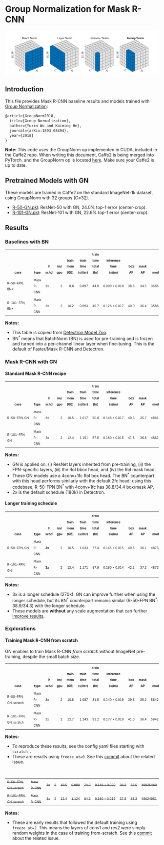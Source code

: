 # Group Normalization for Mask R-CNN

<div align="center">
  <img src="gn.jpg" width="700px" />
</div>

## Introduction

This file provides Mask R-CNN baseline results and models trained with [Group Normalization](https://arxiv.org/abs/1803.08494):

```
@article{GroupNorm2018,
  title={Group Normalization},
  author={Yuxin Wu and Kaiming He},
  journal={arXiv:1803.08494},
  year={2018}
}
```

**Note:** This code uses the GroupNorm op implemented in CUDA, included in the Caffe2 repo. When writing this document, Caffe2 is being merged into PyTorch, and the GroupNorm op is located [here](https://github.com/pytorch/pytorch/blob/master/caffe2/operators/group_norm_op.cu). Make sure your Caffe2 is up to date.

## Pretrained Models with GN

These models are trained in Caffe2 on the standard ImageNet-1k dataset, using GroupNorm with 32 groups (G=32).

- [R-50-GN.pkl](https://s3-us-west-2.amazonaws.com/detectron/ImageNetPretrained/47261647/R-50-GN.pkl): ResNet-50 with GN, 24.0\% top-1 error (center-crop).
- [R-101-GN.pkl](https://s3-us-west-2.amazonaws.com/detectron/ImageNetPretrained/47592356/R-101-GN.pkl): ResNet-101 with GN, 22.6\% top-1 error (center-crop).

## Results

### Baselines with BN

<table><tbody>
<!-- START E2E MASK RCNN BN TABLE -->
<!-- TABLE HEADER -->
<!-- Info: we use wrap text in <sup><sub></sub><sup> to make is small -->
<th valign="bottom"><sup><sub>&nbsp;&nbsp;&nbsp;&nbsp;&nbsp;&nbsp;&nbsp;&nbsp;&nbsp;case&nbsp;&nbsp;&nbsp;&nbsp;&nbsp;&nbsp;&nbsp;&nbsp;&nbsp;&nbsp;</sub></sup></th>
<th valign="bottom"><sup><sub>type</sub></sup></th>
<th valign="bottom"><sup><sub>lr<br/>schd</sub></sup></th>
<th valign="bottom"><sup><sub>im/<br/>gpu</sub></sup></th>
<th valign="bottom"><sup><sub>train<br/>mem<br/>(GB)</sub></sup></th>
<th valign="bottom"><sup><sub>train<br/>time<br/>(s/iter)</sub></sup></th>
<th valign="bottom"><sup><sub>train<br/>time<br/>total<br/>(hr)</sub></sup></th>
<th valign="bottom"><sup><sub>inference<br/>time<br/>(s/im)</sub></sup></th>
<th valign="bottom"><sup><sub>box<br/>AP</sub></sup></th>
<th valign="bottom"><sup><sub>mask<br/>AP</sub></sup></th>
<th valign="bottom"><sup><sub>model id</sub></sup></th>
<tr>
<td align="left"><sup><sub>R-50-FPN, BN*</sub></sup></td>
<td align="left"><sup><sub>Mask R-CNN</sub></sup></td>
<td align="left"><sup><sub>2x</sub></sup></td>
<td align="right"><sup><sub>2</sub></sup></td>
<td align="right"><sup><sub>8.6</sub></sup></td>
<td align="right"><sup><sub>0.897</sub></sup></td>
<td align="right"><sup><sub>44.9</sub></sup></td>
<td align="right"><sup><sub>0.099&nbsp;+&nbsp;0.018</sub></sup></td>
<td align="right"><sup><sub>38.6</sub></sup></td>
<td align="right"><sup><sub>34.5</sub></sup></td>
<td align="right"><sup><sub>35859007</sub></sup></td>
</tr>
<tr>
<td align="left"><sup><sub>R-101-FPN, BN*</sub></sup></td>
<td align="left"><sup><sub>Mask R-CNN</sub></sup></td>
<td align="left"><sup><sub>2x</sub></sup></td>
<td align="right"><sup><sub>2</sub></sup></td>
<td align="right"><sup><sub>10.2</sub></sup></td>
<td align="right"><sup><sub>0.993</sub></sup></td>
<td align="right"><sup><sub>49.7</sub></sup></td>
<td align="right"><sup><sub>0.126&nbsp;+&nbsp;0.017</sub></sup></td>
<td align="right"><sup><sub>40.9</sub></sup></td>
<td align="right"><sup><sub>36.4</sub></sup></td>
<td align="right"><sup><sub>35861858</sub></sup></td>
</tr>
<!-- END E2E MASK RCNN BN TABLE -->
</tbody></table>

**Notes:**

- This table is copied from [Detectron Model Zoo](https://github.com/facebookresearch/Detectron/blob/master/MODEL_ZOO.md#end-to-end-faster--mask-r-cnn-baselines).
- BN<sup>*</sup> means that BatchNorm (BN) is used for pre-training and is frozen and turned into a per-channel linear layer when fine-tuning. This is the default of Faster/Mask R-CNN and Detectron.

### Mask R-CNN with GN

#### Standard Mask R-CNN recipe
<table><tbody>
<!-- START E2E MASK RCNN GN TABLE -->
<!-- TABLE HEADER -->
<!-- Info: we use wrap text in <sup><sub></sub><sup> to make is small -->
<th valign="bottom"><sup><sub>&nbsp;&nbsp;&nbsp;&nbsp;&nbsp;&nbsp;&nbsp;&nbsp;&nbsp;case&nbsp;&nbsp;&nbsp;&nbsp;&nbsp;&nbsp;&nbsp;&nbsp;&nbsp;&nbsp;</sub></sup></th>
<th valign="bottom"><sup><sub>type</sub></sup></th>
<th valign="bottom"><sup><sub>lr<br/>schd</sub></sup></th>
<th valign="bottom"><sup><sub>im/<br/>gpu</sub></sup></th>
<th valign="bottom"><sup><sub>train<br/>mem<br/>(GB)</sub></sup></th>
<th valign="bottom"><sup><sub>train<br/>time<br/>(s/iter)</sub></sup></th>
<th valign="bottom"><sup><sub>train<br/>time<br/>total<br/>(hr)</sub></sup></th>
<th valign="bottom"><sup><sub>inference<br/>time<br/>(s/im)</sub></sup></th>
<th valign="bottom"><sup><sub>box<br/>AP</sub></sup></th>
<th valign="bottom"><sup><sub>mask<br/>AP</sub></sup></th>
<th valign="bottom"><sup><sub>model id</sub></sup></th>
<th valign="bottom"><sup><sub>download<br/>links</sub></sup></th>
<!-- TABLE BODY -->
<tr>
<td align="left"><sup><sub>R-50-FPN, GN</sub></sup></td>
<td align="left"><sup><sub>Mask R-CNN</sub></sup></td>
<td align="left"><sup><sub>2x</sub></sup></td>
<td align="right"><sup><sub>2</sub></sup></td>
<td align="right"><sup><sub>10.5</sub></sup></td>
<td align="right"><sup><sub>1.017</sub></sup></td>
<td align="right"><sup><sub>50.8</sub></sup></td>
<td align="right"><sup><sub>0.146&nbsp;+&nbsp;0.017</sub></sup></td>
<td align="right"><sup><sub>40.3</sub></sup></td>
<td align="right"><sup><sub>35.7</sub></sup></td>
<td align="right"><sup><sub>48616381</sub></sup></td>
<td align="left"><sup><sub>
  <a href="https://s3-us-west-2.amazonaws.com/detectron/GN/48616381/04_2018_gn_baselines/e2e_mask_rcnn_R-50-FPN_2x_gn_0416.13_23_38.bTlTI97Q/output/train/coco_2014_train%3Acoco_2014_valminusminival/generalized_rcnn/model_final.pkl">model</a>
  &nbsp;|&nbsp;
  <a href="https://s3-us-west-2.amazonaws.com/detectron/GN/48616381/04_2018_gn_baselines/e2e_mask_rcnn_R-50-FPN_2x_gn_0416.13_23_38.bTlTI97Q/output/test/coco_2014_minival/generalized_rcnn/bbox_coco_2014_minival_results.json">boxes</a>
  &nbsp;|&nbsp;
  <a href="https://s3-us-west-2.amazonaws.com/detectron/GN/48616381/04_2018_gn_baselines/e2e_mask_rcnn_R-50-FPN_2x_gn_0416.13_23_38.bTlTI97Q/output/test/coco_2014_minival/generalized_rcnn/segmentations_coco_2014_minival_results.json">masks</a></sub></sup></td>
</tr>
<tr>
<td align="left"><sup><sub>R-101-FPN, GN</sub></sup></td>
<td align="left"><sup><sub>Mask R-CNN</sub></sup></td>
<td align="left"><sup><sub>2x</sub></sup></td>
<td align="right"><sup><sub>2</sub></sup></td>
<td align="right"><sup><sub>12.4</sub></sup></td>
<td align="right"><sup><sub>1.151</sub></sup></td>
<td align="right"><sup><sub>57.5</sub></sup></td>
<td align="right"><sup><sub>0.180&nbsp;+&nbsp;0.015</sub></sup></td>
<td align="right"><sup><sub>41.8</sub></sup></td>
<td align="right"><sup><sub>36.8</sub></sup></td>
<td align="right"><sup><sub>48616724</sub></sup></td>
<td align="left"><sup><sub>
  <a href="https://s3-us-west-2.amazonaws.com/detectron/GN/48616724/04_2018_gn_baselines/e2e_mask_rcnn_R-101-FPN_2x_gn_0416.13_26_34.GLnri4GR/output/train/coco_2014_train%3Acoco_2014_valminusminival/generalized_rcnn/model_final.pkl">model</a>
  &nbsp;|&nbsp;
  <a href="https://s3-us-west-2.amazonaws.com/detectron/GN/48616724/04_2018_gn_baselines/e2e_mask_rcnn_R-101-FPN_2x_gn_0416.13_26_34.GLnri4GR/output/test/coco_2014_minival/generalized_rcnn/bbox_coco_2014_minival_results.json">boxes</a>
  &nbsp;|&nbsp;
  <a href="https://s3-us-west-2.amazonaws.com/detectron/GN/48616724/04_2018_gn_baselines/e2e_mask_rcnn_R-101-FPN_2x_gn_0416.13_26_34.GLnri4GR/output/test/coco_2014_minival/generalized_rcnn/segmentations_coco_2014_minival_results.json">masks</a></sub></sup></td>
</tr>
<!-- END E2E MASK RCNN GN TABLE -->
</tbody></table>

**Notes:**
- GN is applied on: (i) ResNet layers inherited from pre-training, (ii) the FPN-specific layers, (iii) the RoI bbox head, and (iv) the RoI mask head.
- These GN models use a 4conv+1fc RoI box head. The BN<sup>*</sup> counterpart with this head performs similarly with the default 2fc head: using this codebase, R-50-FPN BN<sup>\*</sup> with 4conv+1fc has 38.8/34.4 box/mask AP.
- 2x is the default schedule (180k) in Detectron.

#### Longer training schedule
<table><tbody>
<!-- START E2E MASK RCNN GN 3X TABLE -->
<!-- TABLE HEADER -->
<!-- Info: we use wrap text in <sup><sub></sub><sup> to make is small -->
<th valign="bottom"><sup><sub>&nbsp;&nbsp;&nbsp;&nbsp;&nbsp;&nbsp;&nbsp;&nbsp;&nbsp;case&nbsp;&nbsp;&nbsp;&nbsp;&nbsp;&nbsp;&nbsp;&nbsp;&nbsp;&nbsp;</sub></sup></th>
<th valign="bottom"><sup><sub>type</sub></sup></th>
<th valign="bottom"><sup><sub>lr<br/>schd</sub></sup></th>
<th valign="bottom"><sup><sub>im/<br/>gpu</sub></sup></th>
<th valign="bottom"><sup><sub>train<br/>mem<br/>(GB)</sub></sup></th>
<th valign="bottom"><sup><sub>train<br/>time<br/>(s/iter)</sub></sup></th>
<th valign="bottom"><sup><sub>train<br/>time<br/>total<br/>(hr)</sub></sup></th>
<th valign="bottom"><sup><sub>inference<br/>time<br/>(s/im)</sub></sup></th>
<th valign="bottom"><sup><sub>box<br/>AP</sub></sup></th>
<th valign="bottom"><sup><sub>mask<br/>AP</sub></sup></th>
<th valign="bottom"><sup><sub>model id</sub></sup></th>
<th valign="bottom"><sup><sub>download<br/>links</sub></sup></th>
<!-- TABLE BODY -->
<tr>
<td align="left"><sup><sub>R-50-FPN, GN</sub></sup></td>
<td align="left"><sup><sub>Mask R-CNN</sub></sup></td>
<td align="left"><sup><sub><b>3x</b></sub></sup></td>
<td align="right"><sup><sub>2</sub></sup></td>
<td align="right"><sup><sub>10.5</sub></sup></td>
<td align="right"><sup><sub>1.033</sub></sup></td>
<td align="right"><sup><sub>77.4</sub></sup></td>
<td align="right"><sup><sub>0.145&nbsp;+&nbsp;0.015</sub></sup></td>
<td align="right"><sup><sub>40.8</sub></sup></td>
<td align="right"><sup><sub>36.1</sub></sup></td>
<td align="right"><sup><sub>48734751</sub></sup></td>
<td align="left"><sup><sub>
  <a href="https://s3-us-west-2.amazonaws.com/detectron/GN/48734751/04_2018_gn_baselines/e2e_mask_rcnn_R-50-FPN_3x_gn_0417.09_54_59.nwCTtPVk/output/train/coco_2014_train%3Acoco_2014_valminusminival/generalized_rcnn/model_final.pkl">model</a>
  &nbsp;|&nbsp;
  <a href="https://s3-us-west-2.amazonaws.com/detectron/GN/48734751/04_2018_gn_baselines/e2e_mask_rcnn_R-50-FPN_3x_gn_0417.09_54_59.nwCTtPVk/output/test/coco_2014_minival/generalized_rcnn/bbox_coco_2014_minival_results.json">boxes</a>
  &nbsp;|&nbsp;
  <a href="https://s3-us-west-2.amazonaws.com/detectron/GN/48734751/04_2018_gn_baselines/e2e_mask_rcnn_R-50-FPN_3x_gn_0417.09_54_59.nwCTtPVk/output/test/coco_2014_minival/generalized_rcnn/segmentations_coco_2014_minival_results.json">masks</a></sub></sup></td>
</tr>
<tr>
<td align="left"><sup><sub>R-101-FPN, GN</sub></sup></td>
<td align="left"><sup><sub>Mask R-CNN</sub></sup></td>
<td align="left"><sup><sub><b>3x</b></sub></sup></td>
<td align="right"><sup><sub>2</sub></sup></td>
<td align="right"><sup><sub>12.4</sub></sup></td>
<td align="right"><sup><sub>1.171</sub></sup></td>
<td align="right"><sup><sub>87.9</sub></sup></td>
<td align="right"><sup><sub>0.180&nbsp;+&nbsp;0.014</sub></sup></td>
<td align="right"><sup><sub>42.3</sub></sup></td>
<td align="right"><sup><sub>37.2</sub></sup></td>
<td align="right"><sup><sub>48734779</sub></sup></td>
<td align="left"><sup><sub>
  <a href="https://s3-us-west-2.amazonaws.com/detectron/GN/48734779/04_2018_gn_baselines/e2e_mask_rcnn_R-101-FPN_3x_gn_0417.09_55_23.HMtcR8wg/output/train/coco_2014_train%3Acoco_2014_valminusminival/generalized_rcnn/model_final.pkl">model</a>
  &nbsp;|&nbsp;
  <a href="https://s3-us-west-2.amazonaws.com/detectron/GN/48734779/04_2018_gn_baselines/e2e_mask_rcnn_R-101-FPN_3x_gn_0417.09_55_23.HMtcR8wg/output/test/coco_2014_minival/generalized_rcnn/bbox_coco_2014_minival_results.json">boxes</a>
  &nbsp;|&nbsp;
  <a href="https://s3-us-west-2.amazonaws.com/detectron/GN/48734779/04_2018_gn_baselines/e2e_mask_rcnn_R-101-FPN_3x_gn_0417.09_55_23.HMtcR8wg/output/test/coco_2014_minival/generalized_rcnn/segmentations_coco_2014_minival_results.json">masks</a></sub></sup></td>
</tr>
<!-- END E2E MASK RCNN GN 3X TABLE -->
</tbody></table>

**Notes:**
- 3x is a longer schedule (270k). GN can improve further when using the longer schedule, but its BN<sup>*</sup> counterpart remains similar (R-50-FPN BN<sup>\*</sup>: 38.9/34.3) with the longer schedule.
- These models are **without** any scale augmentation that can further [improve results](https://github.com/facebookresearch/Detectron/blob/master/MODEL_ZOO.md#mask-r-cnn-with-bells--whistles).


### Explorations

#### Training Mask R-CNN from scratch

GN enables to train Mask R-CNN *from scratch* without ImageNet pre-training, despite the small batch size.

<table><tbody>
<!-- START E2E MASK RCNN GN SCRATCH TABLE -->
<!-- TABLE HEADER -->
<!-- Info: we use wrap text in <sup><sub></sub><sup> to make is small -->
<th valign="bottom"><sup><sub>&nbsp;&nbsp;&nbsp;&nbsp;&nbsp;&nbsp;&nbsp;&nbsp;&nbsp;case&nbsp;&nbsp;&nbsp;&nbsp;&nbsp;&nbsp;&nbsp;&nbsp;&nbsp;&nbsp;</sub></sup></th>
<th valign="bottom"><sup><sub>type</sub></sup></th>
<th valign="bottom"><sup><sub>lr<br/>schd</sub></sup></th>
<th valign="bottom"><sup><sub>im/<br/>gpu</sub></sup></th>
<th valign="bottom"><sup><sub>train<br/>mem<br/>(GB)</sub></sup></th>
<th valign="bottom"><sup><sub>train<br/>time<br/>(s/iter)</sub></sup></th>
<th valign="bottom"><sup><sub>train<br/>time<br/>total<br/>(hr)</sub></sup></th>
<th valign="bottom"><sup><sub>inference<br/>time<br/>(s/im)</sub></sup></th>
<th valign="bottom"><sup><sub>box<br/>AP</sub></sup></th>
<th valign="bottom"><sup><sub>mask<br/>AP</sub></sup></th>
<th valign="bottom"><sup><sub>model id</sub></sup></th>
<!-- TABLE BODY -->
<tr>
<td align="left"><sup><sub>R-50-FPN, GN, scratch</sub></sup></td>
<td align="left"><sup><sub>Mask R-CNN</sub></sup></td>
<td align="left"><sup><sub>3x</sub></sup></td>
<td align="right"><sup><sub>2</sub></sup></td>
<td align="right"><sup><sub>10.8</sub></sup></td>
<td align="right"><sup><sub>1.087</sub></sup></td>
<td align="right"><sup><sub>81.5</sub></sup></td>
<td align="right"><sup><sub>0.140&nbsp;+&nbsp;0.019</sub></sup></td>
<td align="right"><sup><sub>39.5</sub></sup></td>
<td align="right"><sup><sub>35.2</sub></sup></td>
<td align="right"><sup><sub>56421872</sub></sup></td>
</tr>
<tr>
<td align="left"><sup><sub>R-101-FPN, GN, scratch</sub></sup></td>
<td align="left"><sup><sub>Mask R-CNN</sub></sup></td>
<td align="left"><sup><sub>3x</sub></sup></td>
<td align="right"><sup><sub>2</sub></sup></td>
<td align="right"><sup><sub>12.7</sub></sup></td>
<td align="right"><sup><sub>1.243</sub></sup></td>
<td align="right"><sup><sub>93.2</sub></sup></td>
<td align="right"><sup><sub>0.177&nbsp;+&nbsp;0.019</sub></sup></td>
<td align="right"><sup><sub>41.0</sub></sup></td>
<td align="right"><sup><sub>36.4</sub></sup></td>
<td align="right"><sup><sub>56421911</sub></sup></td>
</tr>
<!-- END E2E MASK RCNN GN SCRATCH TABLE -->
</tbody></table>

**Notes:**
- To reproduce these results, see the config yaml files starting with ```scratch ```.
- These are results using ```freeze_at=0```. See this [commit](https://github.com/facebookresearch/Detectron/commit/f8ffc87ca442d8f6bd2b9aad11029b5db56d7260) about the related issue.

&nbsp;

<table><tbody>
<!-- START E2E MASK RCNN GN SCRATCH TABLE -->
<!-- TABLE HEADER -->
<!-- Info: we use wrap text in <sup><sub></sub><sup> to make is small -->
<!-- TABLE BODY -->
<tr>
<td align="left"><sup><sub><s>R-50-FPN, GN, scratch</s></sub></sup></td>
<td align="left"><sup><sub><s>Mask R-CNN</s></sub></sup></td>
<td align="left"><sup><sub><s>3x</s></sub></sup></td>
<td align="right"><sup><sub><s>2</s></sub></sup></td>
<td align="right"><sup><sub><s>10.5</s></sub></sup></td>
<td align="right"><sup><sub><s>0.990</s></sub></sup></td>
<td align="right"><sup><sub><s>74.3</s></sub></sup></td>
<td align="right"><sup><sub><s>0.146&nbsp;+&nbsp;0.020</s></sub></sup></td>
<td align="right"><sup><sub><s>36.2</s></sub></sup></td>
<td align="right"><sup><sub><s>32.5</s></sub></sup></td>
<td align="right"><sup><sub><s>49025460</s></sub></sup></td>
</tr>
<tr>
<td align="left"><sup><sub><s>R-101-FPN, GN, scratch</s></sub></sup></td>
<td align="left"><sup><sub><s>Mask R-CNN</s></sub></sup></td>
<td align="left"><sup><sub><s>3x</s></sub></sup></td>
<td align="right"><sup><sub><s>2</s></sub></sup></td>
<td align="right"><sup><sub><s>12.4</s></sub></sup></td>
<td align="right"><sup><sub><s>1.124</s></sub></sup></td>
<td align="right"><sup><sub><s>84.3</s></sub></sup></td>
<td align="right"><sup><sub><s>0.180&nbsp;+&nbsp;0.019</s></sub></sup></td>
<td align="right"><sup><sub><s>37.5</s></sub></sup></td>
<td align="right"><sup><sub><s>33.3</s></sub></sup></td>
<td align="right"><sup><sub><s>49024951</s></sub></sup></td>
</tr>
<!-- END E2E MASK RCNN GN SCRATCH TABLE -->
</tbody></table>

**Notes:**
- These are early results that followed the default training using ```freeze_at=2```. This means the layers of conv1 and res2 were simply random weights in the case of training from-scratch. See this [commit](https://github.com/facebookresearch/Detectron/commit/f8ffc87ca442d8f6bd2b9aad11029b5db56d7260) about the related issue.
